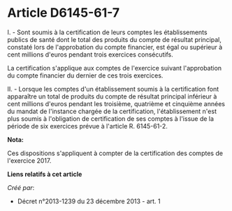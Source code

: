 # Article D6145-61-7

I. - Sont soumis à la certification de leurs comptes les établissements publics de santé dont le total des produits du compte
de résultat principal, constaté lors de l'approbation du compte financier, est égal ou supérieur à cent millions d'euros
pendant trois exercices consécutifs. 

La certification s'applique aux comptes de l'exercice suivant l'approbation du compte financier du dernier de ces trois
exercices. 

II. - Lorsque les comptes d'un établissement soumis à la certification font apparaître un total de produits du compte de
résultat principal inférieur à cent millions d'euros pendant les troisième, quatrième et cinquième années du mandat de
l'instance chargée de la certification, l'établissement n'est plus soumis à l'obligation de certification de ses comptes à
l'issue de la période de six exercices prévue à l'article R. 6145-61-2.

**Nota:**

Ces dispositions s'appliquent à compter de la certification des comptes de l'exercice 2017.

**Liens relatifs à cet article**

_Créé par_:

  - Décret n°2013-1239 du 23 décembre 2013 - art. 1
